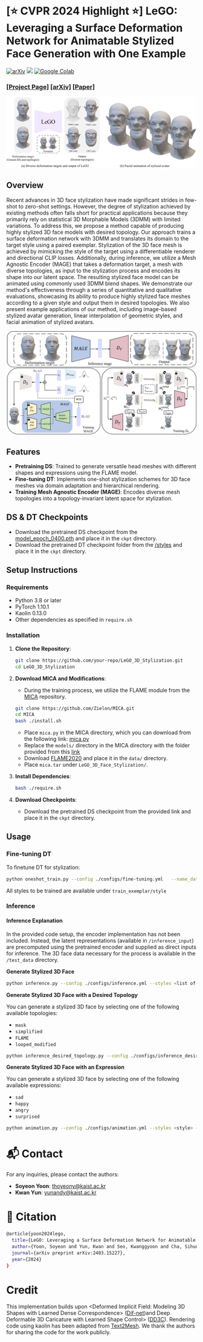 # [⭐️ CVPR 2024 Highlight ⭐️] LeGO: Leveraging a Surface Deformation Network for Animatable Stylized Face Generation with One Example
[![arXiv](https://img.shields.io/badge/arXiv-2201.12345-brightgreen?style=flat&logo=arXiv)](https://arxiv.org/abs/2403.15227)
[![](https://img.shields.io/badge/project-page-red.svg)](https://kwanyun.github.io/lego/)
[![Google Colab](https://img.shields.io/badge/Google_Colab-Open-ff69b4?style=flat&logo=googlecolab)](https://colab.research.google.com/drive/17PWpoy-UruGDTPum_MYZ-sa6dhGlXXQM?usp=sharing)



### [[Project Page]](<https://kwanyun.github.io/lego/>) [[arXiv]](<https://arxiv.org/abs/2403.15227>) [[Paper]](paper/LeGO_CVPR2024.pdf) 

![Teaser Image](readme_images/teaser.png)

## Overview
Recent advances in 3D face stylization have made significant strides in few-shot to zero-shot settings. However, the degree of stylization achieved by existing methods often falls short for practical applications because they primarily rely on statistical 3D Morphable Models (3DMM) with limited variations. To address this, we propose a method capable of producing highly stylized 3D face models with desired topology. Our approach trains a surface deformation network with 3DMM and translates its domain to the target style using a paired exemplar. Stylization of the 3D face mesh is achieved by mimicking the style of the target using a differentiable renderer and directional CLIP losses. Additionally, during inference, we utilize a Mesh Agnostic Encoder (MAGE) that takes a deformation target, a mesh with diverse topologies, as input to the stylization process and encodes its shape into our latent space. The resulting stylized face model can be animated using commonly used 3DMM blend shapes. We demonstrate our method's effectiveness through a series of quantitative and qualitative evaluations, showcasing its ability to produce highly stylized face meshes according to a given style and output them in desired topologies. We also present example applications of our method, including image-based stylized avatar generation, linear interpolation of geometric styles, and facial animation of stylized avatars.


![Teaser Image](readme_images/method.png)
## Features
- **Pretraining DS**: Trained to generate versatile head meshes with different shapes and expressions using the FLAME model.
- **Fine-tuning DT**: Implements one-shot stylization schemes for 3D face meshes via domain adaptation and hierarchical rendering.
- **Training Mesh Agnostic Encoder (MAGE)**: Encodes diverse mesh topologies into a topology-invariant latent space for stylization.

## DS & DT Checkpoints
- Download the pretrained DS checkpoint from the [model_epoch_0400.pth](https://drive.google.com/drive/folders/1II18BGnK65hY54ATc26LaSAOlReejqHk?usp=sharing) and place it in the `ckpt` directory.
- Download the pretrained DT checkpoint folder from the [/styles](https://drive.google.com/drive/folders/1II18BGnK65hY54ATc26LaSAOlReejqHk?usp=sharing) and place it in the `ckpt` directory.

## Setup Instructions

### Requirements
- Python 3.8 or later
- PyTorch 1.10.1
- Kaolin 0.13.0
- Other dependencies as specified in `require.sh`

### Installation
1. **Clone the Repository**:
    ```bash
    git clone https://github.com/your-repo/LeGO_3D_Stylization.git
    cd LeGO_3D_Stylization
    ```
2. **Download MICA and Modifications**:
    - During the training process, we utilize the FLAME module from the [MICA](https://github.com/Zielon/MICA) repository.
    ```bash
    git clone https://github.com/Zielon/MICA.git
    cd MICA
    bash ./install.sh
    ```
    - Place `mica.py` in the MICA directory, which you can download from the following link:
    [mica.py](https://drive.google.com/file/d/1p0HTYdYCJTuonMiOMK2BB7m1wA-7qoq7/view?usp=drive_link)
    - Replace the `models/` directory in the MICA directory with the folder provided from this [link](https://drive.google.com/drive/folders/1pkEPgCqMm6jW1OaR_Op_3PdVCaA8_xbH?usp=sharing)
    - Download [FLAME2020](https://flame.is.tue.mpg.de/) and place it in the `data/` directory.
    - Place `mica.tar` under `LeGO_3D_Face_Stylization/`.

3. **Install Dependencies**:
    ```bash
    bash ./require.sh
    ```

4. **Download Checkpoints**:
    - Download the pretrained DS checkpoint from the provided link and place it in the `ckpt` directory.

## Usage

### Fine-tuning DT
To finetune DT for stylization:
```bash
python oneshot_train.py --config ./configs/fine-tuning.yml   --name_data <style>
```
All styles to be trained are available under `train_exemplar/style` 

### Inference
#### Inference Explanation 
In the provided code setup, the encoder implementation has not been included. Instead, the latent representations (available in `/inference_input`) are precomputed using the pretrained encoder and supplied as direct inputs for inference. The 3D face data necessary for the process is available in the `/test_data` directory.




**Generate Stylized 3D Face**
```bash
python inference.py --config ./configs/inference.yml --styles <list of styles>
```

**Generate Stylized 3D Face with a Desired Topology**  

You can generate a stylized 3D face by selecting one of the following available topologies:  
- `mask`  
- `simplified`  
- `FLAME`  
- `looped_modified`
```bash
python inference_desired_topology.py --config ./configs/inference_desired_topology.yml --styles <list of styles> --topology <desired topology>
```

**Generate Stylized 3D Face with an Expression**  

You can generate a stylized 3D face by selecting one of the following available expressions:  
- `sad`  
- `happy`  
- `angry`  
- `surprised`
```bash
python animation.py --config ./configs/animation.yml --styles <style> --expression <expression>
```

# :mailbox_with_mail: Contact

For any inquiries, please contact the authors:

- **Soyeon Yoon**: [thoyeony@kaist.ac.kr](mailto:thoyeony@kaist.ac.kr)
- **Kwan Yun**: [yunandy@kaist.ac.kr](mailto:yunandy@kaist.ac.kr)

# :mega: Citation
```bash
@article{yoon2024lego,
  title={LeGO: Leveraging a Surface Deformation Network for Animatable Stylized Face Generation with One Example},
  author={Yoon, Soyeon and Yun, Kwan and Seo, Kwanggyoon and Cha, Sihun and Yoo, Jung Eun and Noh, Junyong},
  journal={arXiv preprint arXiv:2403.15227},
  year={2024}
}
```

# Credit
This implementation builds upon <Deformed Implicit Field: Modeling 3D Shapes with Learned Dense Correspondence> ([Dif-net](https://github.com/microsoft/DIF-Net))and Deep Deformable 3D Caricature with Learned Shape Control> ([DD3C](https://github.com/ycjungSubhuman/DeepDeformable3DCaricatures/tree/main)). Rendering code using kaolin has been adapted from [Text2Mesh](https://github.com/threedle/text2mesh).  We thank the authors for sharing the code for the work publicly.

